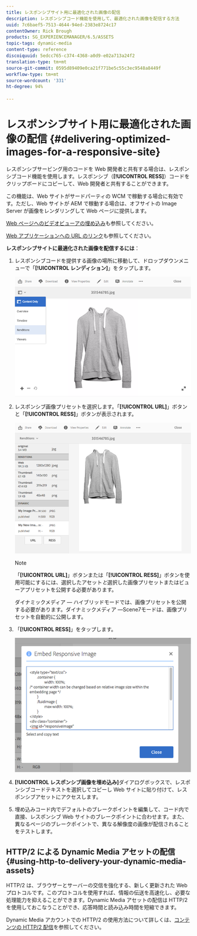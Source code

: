```yaml
---
title: レスポンシブサイト用に最適化された画像の配信
description: レスポンシブコード機能を使用して、最適化された画像を配信する方法
uuid: 7c6baef5-7513-4644-94ed-2383e8724c17
contentOwner: Rick Brough
products: SG_EXPERIENCEMANAGER/6.5/ASSETS
topic-tags: dynamic-media
content-type: reference
discoiquuid: 5edcc765-c374-4368-a0d9-e02a713a24f2
translation-type: tm+mt
source-git-commit: 0595d89409e0ca21f771be5c55c3ec9548a8449f
workflow-type: tm+mt
source-wordcount: '331'
ht-degree: 94%

---
```



# レスポンシブサイト用に最適化された画像の配信 {#delivering-optimized-images-for-a-responsive-site}

レスポンシブサービング用のコードを Web 開発者と共有する場合は、レスポンシブコード機能を使用します。レスポンシブ（**[!UICONTROL RESS]**）コードをクリップボードにコピーして、Web 開発者と共有することができます。

この機能は、Web サイトがサードパーティの WCM で稼動する場合に有効です。ただし、Web サイトが AEM で稼動する場合は、オフサイトの Image Server が画像をレンダリングして Web ページに提供します。

[Web ページへのビデオビューアの埋め込み](embed-code.md)も参照してください。

[Web アプリケーションへの URL のリンク](linking-urls-to-yourwebapplication.md)も参照してください。

**レスポンシブサイトに最適化された画像を配信するには**：

1. レスポンシブコードを提供する画像の場所に移動して、ドロップダウンメニューで「**[!UICONTROL レンディション]**」をタップします。

   ![chlimage_1-408](assets/chlimage_1-408.png)

1. レスポンシブ画像プリセットを選択します。「**[!UICONTROL URL]**」ボタンと「**[!UICONTROL RESS]**」ボタンが表示されます。

   ![chlimage_1-409](assets/chlimage_1-208.png)

   >[!NOTE]
   >
   >「**[!UICONTROL URL]**」ボタンまたは「**[!UICONTROL RESS]**」ボタンを使用可能にするには、選択したアセット&#x200B;*と*&#x200B;選択した画像プリセットまたはビューアプリセットを公開する必要があります。
   >
   >ダイナミックメディア — ハイブリッドモードでは、画像プリセットを公開する必要があります。ダイナミックメディア —Scene7モードは、画像プリセットを自動的に公開します。

1. 「**[!UICONTROL RESS]**」をタップします。

   ![chlimage_1-410](assets/chlimage_1-410.png)

1. **[!UICONTROL レスポンシブ画像を埋め込み]**&#x200B;ダイアログボックスで、レスポンシブコードテキストを選択してコピーし Web サイトに貼り付けて、レスポンシブアセットにアクセスします。
1. 埋め込みコード内でデフォルトのブレークポイントを編集して、コード内で直接、レスポンシブ Web サイトのブレークポイントに合わせます。また、異なるページのブレークポイントで、異なる解像度の画像が配信されることをテストします。

## HTTP/2 による Dynamic Media アセットの配信 {#using-http-to-delivery-your-dynamic-media-assets}

HTTP/2 は、ブラウザーとサーバーの交信を強化する、新しく更新された Web プロトコルです。このプロトコルを使用すれば、情報の伝送を高速化し、必要な処理能力を抑えることができます。Dynamic Media アセットの配信は HTTP/2 を使用しておこなうことができ、応答時間と読み込み時間を短縮できます。

Dynamic Media アカウントでの HTTP/2 の使用方法について詳しくは、[コンテンツの HTTP/2 配信](http2.md)を参照してください。
